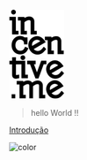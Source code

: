 <!-- background image -->
![](./assets/imgs/cover-logo.png)

> hello World !!

[Introdução](/README?id=introdução)

<!-- background color -->

![color](#f0f0f0)



